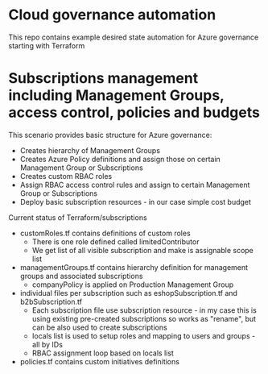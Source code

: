 # Cloud governance automation
This repo contains example desired state automation for Azure governance starting with Terraform

# Subscriptions management including Management Groups, access control, policies and budgets
This scenario provides basic structure for Azure governance:
- Creates hierarchy of Management Groups
- Creates Azure Policy definitions and assign those on certain Management Group or Subscriptions
- Creates custom RBAC roles
- Assign RBAC access control rules and assign to certain Management Group or Subscriptions
- Deploy basic subscription resources - in our case simple cost budget


Current status of Terraform/subscriptions
- customRoles.tf contains definitions of custom roles
  - There is one role defined called limitedContributor
  - We get list of all visible subscription and make is assignable scope list
- managementGroups.tf contains hierarchy definition for management groups and associated subscriptions
  - companyPolicy is applied on Production Management Group
- individual files per subscription such as eshopSubscription.tf and b2bSubscription.tf 
  - Each subscription file use subscription resource - in my case this is using existing pre-created subscriptions so works as "rename", but can be also used to create subscriptions
  - locals list is used to setup roles and mapping to users and groups - all by IDs
  - RBAC assignment loop based on locals list
- policies.tf contains custom initiatives definitions